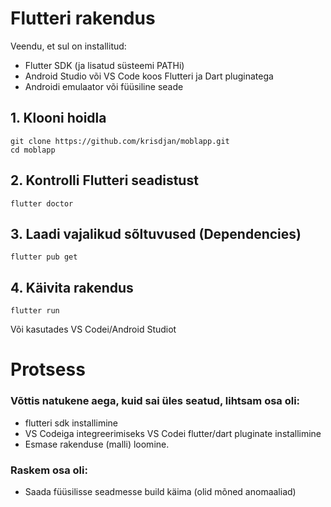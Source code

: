 # Flutteri rakendus
Veendu, et sul on installitud:
- Flutter SDK (ja lisatud süsteemi PATHi)
- Android Studio või VS Code koos Flutteri ja Dart pluginatega
- Androidi emulaator või füüsiline seade

## 1. Klooni hoidla

```
git clone https://github.com/krisdjan/moblapp.git
cd moblapp
```
## 2. Kontrolli Flutteri seadistust

```
flutter doctor
```

## 3. Laadi vajalikud sõltuvused (Dependencies)
```
flutter pub get
```
## 4. Käivita rakendus
```
flutter run
```

Või kasutades VS Codei/Android Studiot

# Protsess
### Võttis natukene aega, kuid sai üles seatud, lihtsam osa oli:
- flutteri sdk installimine
- VS Codeiga integreerimiseks VS Codei flutter/dart pluginate installimine
- Esmase rakenduse (malli) loomine.
### Raskem osa oli:
- Saada füüsilisse seadmesse build käima (olid mõned anomaaliad)
